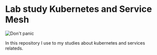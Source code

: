 # Lab study Kubernetes and Service Mesh

![Don't panic](https://img.shields.io/badge/env-don't%20panic-green?style=for-the-badge&logo=appveyor)

In this repository I use to my studies about kubernetes and services relateds.